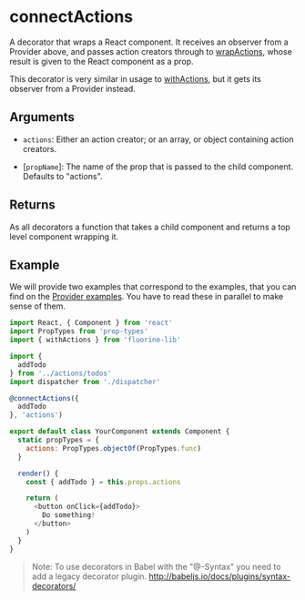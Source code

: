 # connectActions

A decorator that wraps a React component. It receives an observer from a
Provider above, and passes action creators through to
[wrapActions](wrapActions.md), whose result is given to the React component
as a prop.

This decorator is very similar in usage to [withActions](withActions.md), but
it gets its observer from a Provider instead.

## Arguments

- `actions`: Either an action creator; or an array, or object containing
  action creators.

- [`propName`]: The name of the prop that is passed to the child component.
  Defaults to "actions".

## Returns

As all decorators a function that takes a child component and returns a
top level component wrapping it.

## Example

We will provide two examples that correspond to the examples, that you can find on the
[Provider examples](provider.md#example). You have to read these in parallel to make sense of
them.

```js
import React, { Component } from 'react'
import PropTypes from 'prop-types'
import { withActions } from 'fluorine-lib'

import {
  addTodo
} from '../actions/todos'
import dispatcher from './dispatcher'

@connectActions({
  addTodo
}, 'actions')

export default class YourComponent extends Component {
  static propTypes = {
    actions: PropTypes.objectOf(PropTypes.func)
  }

  render() {
    const { addTodo } = this.props.actions

    return (
      <button onClick={addTodo}>
        Do something!
      </button>
    )
  }
}
```

> Note: To use decorators in Babel with the "@-Syntax" you need to add a
> legacy decorator plugin. http://babeljs.io/docs/plugins/syntax-decorators/
